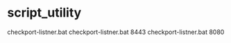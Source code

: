 # script_utility

checkport-listner.bat <Port-Number>
checkport-listner.bat 8443
checkport-listner.bat 8080

